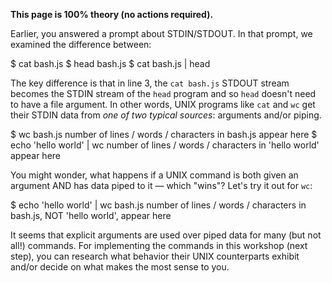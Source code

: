 **This page is 100% theory (no actions required).**

Earlier, you answered a prompt about STDIN/STDOUT. In that prompt, we examined the difference between:

<terminal>
$ cat bash.js
$ head bash.js
$ cat bash.js | head

</terminal>

The key difference is that in line 3, the `cat bash.js` STDOUT stream becomes the STDIN stream of the `head` program and so `head` doesn't need to have a file argument. In other words, UNIX programs like `cat` and `wc` get their STDIN data from *one of two typical sources*: arguments and/or piping.

<terminal>
$ wc bash.js
number of lines / words / characters in bash.js appear here
$ echo 'hello world' | wc
number of lines / words / characters in 'hello world' appear here
</terminal>

You might wonder, what happens if a UNIX command is both given an argument AND has data piped to it — which "wins"? Let's try it out for `wc`:

<terminal>
$ echo 'hello world' | wc bash.js
number of lines / words / characters in bash.js, NOT 'hello world', appear here
</terminal>

It seems that explicit arguments are used over piped data for many (but not all!) commands. For implementing the commands in this workshop (next step), you can research what behavior their UNIX counterparts exhibit and/or decide on what makes the most sense to you.